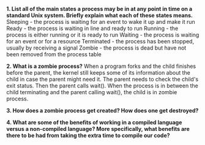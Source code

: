 **1. List all of the main states a process may be in at any point in time on a standard Unix system. Briefly explain what each of these states means.**
Sleeping - the process is waiting for an event to wake it up and make it run
Ready - the process is waiting in line and ready to run
Running - the process is either running or it is ready to run
Waiting - the process is waiting for an event or for a resource
Terminated - the process has been stopped, usually by receiving a signal
Zombie - the process is dead but have not been removed from the process table

**2. What is a zombie process?**
When a program forks and the child finishes before the parent, the kernel still keeps some of its information about the child in case the parent might need it. The parent needs to check the child's exit status. Then the parent calls wait(). When the process is in between the child terminating and the parent calling wait(), the child is in zombie process.

**3. How does a zombie process get created? How does one get destroyed?**

**4. What are some of the benefits of working in a compiled language versus a non-compiled language? More specifically, what benefits are there to be had from taking the extra time to compile our code?**
